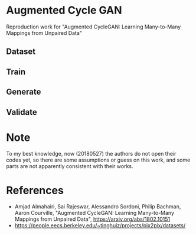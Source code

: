 # Augmented Cycle GAN


Reproduction work for "Augmented CycleGAN: Learning Many-to-Many Mappings from Unpaired Data"


## Dataset



## Train

## Generate


## Validate

# Note

To my best knowledge, now (20180527) the authors do not open their codes yet, so there are some assumptions or guess on this work, and some parts are not apparently consistent with their works.

# References
- Amjad Almahairi, Sai Rajeswar, Alessandro Sordoni, Philip Bachman, Aaron Courville, "Augmented CycleGAN: Learning Many-to-Many Mappings from Unpaired Data", https://arxiv.org/abs/1802.10151
- https://people.eecs.berkeley.edu/~tinghuiz/projects/pix2pix/datasets/
